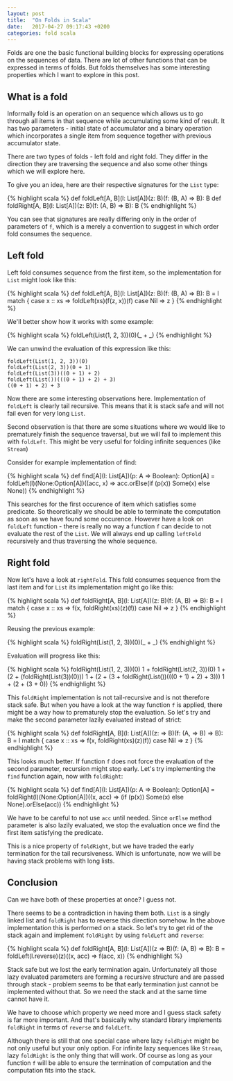 ```yaml
---
layout: post
title:  "On Folds in Scala"
date:   2017-04-27 09:17:43 +0200
categories: fold scala
---
```


Folds are one the basic functional building blocks for expressing operations on the sequences of data. There are
lot of other functions that can be expressed in terms of folds. But folds themselves has some interesting properties
which I want to explore in this post.

## What is a fold

Informally fold is an operation on an sequence which allows us to go through all items in that sequence while accumulating
some kind of result. It has two parameters - initial state of accumulator and a binary operation which incorporates a
single item from sequence together with previous accumulator state.

There are two types of folds - left fold and right fold. They differ in the direction they are traversing the sequence
and also some other things which we will explore here.

To give you an idea, here are their respective signatures for the `List` type:

{% highlight scala %}
def foldLeft[A, B](l: List[A])(z: B)(f: (B, A) => B): B
def foldRight[A, B](l: List[A])(z: B)(f: (A, B) => B): B
{% endhighlight %}

You can see that signatures are really differing only in the order of parameters of `f`, which is a merely a convention
to suggest in which order fold consumes the sequence.

## Left fold

Left fold consumes sequence from the first item, so the implementation for `List` might look like this:

{% highlight scala %}
def foldLeft[A, B](l: List[A])(z: B)(f: (B, A) => B): B = l match {
  case x :: xs => foldLeft(xs)(f(z, x))(f)
  case Nil => z
}
{% endhighlight %}

We'll better show how it works with some example:

{% highlight scala %}
foldLeft(List(1, 2, 3))(0)(_ + _)
{% endhighlight %}

We can unwind the evaluation of this expression like this:
```
foldLeft(List(1, 2, 3))(0)
foldLeft(List(2, 3))(0 + 1)
foldLeft(List(3))((0 + 1) + 2)
foldLeft(List())(((0 + 1) + 2) + 3)
((0 + 1) + 2) + 3
```

Now there are some interesting observations here. Implementation of `foldLeft` is clearly tail recursive. This means that
it is stack safe and will not fail even for very long `List`.

Second observation is that there are some situations where we would like to prematurely finish the sequence traversal,
but we will fail to implement this with `foldLeft`. This might be very useful for folding infinite sequences (like
`Stream`)

Consider for example implementation of find:

{% highlight scala %}
def find[A](l: List[A])(p: A => Boolean): Option[A] =
  foldLeft(l)(None:Option[A])((acc, x) => acc.orElse(if (p(x)) Some(x) else None))
{% endhighlight %}

This searches for the first occurence of item which satisfies some predicate. So theoretically we should be able to
terminate the computation as soon as we have found some occurence. However have a look on `foldLeft` function -
there is really no way a function `f` can decide to not evaluate the rest of the `List`. We will always end up calling
`leftFold` recursively and thus traversing the whole sequence.

## Right fold

Now let's have a look at `rightFold`. This fold consumes sequence from the last item and for `List` its implementation
might go like this:

{% highlight scala %}
def foldRight[A, B](l: List[A])(z: B)(f: (A, B) => B): B = l match {
  case x :: xs => f(x, foldRight(xs)(z)(f))
  case Nil => z
}
{% endhighlight %}

Reusing the previous example:

{% highlight scala %}
foldRight(List(1, 2, 3))(0)(_ + _)
{% endhighlight %}

Evaluation will progress like this:

{% highlight scala %}
foldRight(List(1, 2, 3))(0)
1 + foldRight(List(2, 3))(0)
1 + (2 + (foldRight(List(3))(0)))
1 + (2 + (3 + foldRight(List())(((0 + 1) + 2) + 3)))
1 + (2 + (3 + 0))
{% endhighlight %}

This `foldRight` implementation is not tail-recursive and is not therefore stack safe. But when you have a look at
the way function `f` is applied, there might be a way how to prematurely stop the evaluation. So let's try and
make the second parameter lazily evaluated instead of strict:

{% highlight scala %}
def foldRight[A, B](l: List[A])(z: => B)(f: (A, => B) => B): B = l match {
  case x :: xs => f(x, foldRight(xs)(z)(f))
  case Nil => z
}
{% endhighlight %}

This looks much better. If function `f` does not force the evaluation of the second parameter, recursion might stop
early. Let's try implementing the `find` function again, now with `foldRight`:

{% highlight scala %}
def find[A](l: List[A])(p: A => Boolean): Option[A] =
  foldRight(l)(None:Option[A])((x, acc) => (if (p(x)) Some(x) else None).orElse(acc))
{% endhighlight %}

We have to be careful to not use `acc` until needed. Since `orElse` method parameter is also lazily evaluated,
we stop the evaluation once we find the first item satisfying the predicate.

This is a nice property of `foldRight`, but we have traded the early termination for the tail recursiveness.
Which is unfortunate, now we will be having stack problems with long lists.

## Conclusion

Can we have both of these properties at once? I guess not.

There seems to be a contradiction in having them both. `List` is a singly linked list and `foldRight` has to reverse this
direction somehow. In the above implementation this is performed on a stack. So let's try to get rid of the stack
again and implement `foldRight` by using `foldLeft` and `reverse`:

{% highlight scala %}
def foldRight[A, B](l: List[A])(z => B)(f: (A, B) => B): B =
  foldLeft(l.reverse)(z)((x, acc) => f(acc, x))
{% endhighlight %}

Stack safe but we lost the early termination again. Unfortunately all those lazy evaluated parameters are forming
a recursive structure and are passed through stack - problem seems to be that early termination just cannot be
implemented without that. So we need the stack and at the same time cannot have it.

We have to choose which property we need more and I guess stack safety is far more important. And that's
basically why standard library implements `foldRight` in terms of `reverse` and `foldLeft`.

Although there is still that one special case where lazy `foldRight` might be not only useful but your only option.
For infinite lazy sequences like `Stream`, lazy `foldRight` is the only thing that will work. Of course as long as your
function `f` will be able to ensure the termination of computation and the computation fits into the stack.


